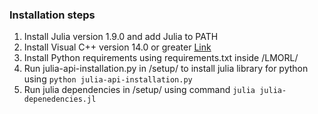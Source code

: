 ### Installation steps

1. Install Julia version 1.9.0 and add Julia to PATH
2. Install Visual C++ version 14.0 or greater
[Link](https://visualstudio.microsoft.com/visual-cpp-build-tools/)
3. Install Python requirements using requirements.txt inside /LMORL/
4. Run julia-api-installation.py in /setup/ to install julia library for python using `python julia-api-installation.py`
5. Run julia dependencies in /setup/ using command `julia julia-depenedencies.jl`